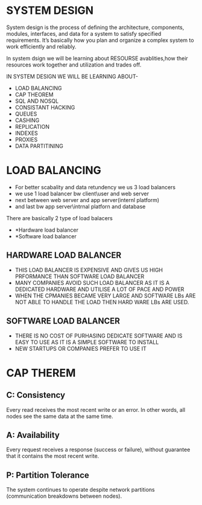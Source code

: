 # SYSTEM DESIGN

System design is the process of defining the architecture, components, modules, interfaces, and data for a system to satisfy specified requirements. It’s basically how you plan and organize a complex system to work efficiently and reliably.

In system dsign we will be learning about RESOURSE avablities,how their resources work together and utilization and trades off.


IN SYSTEM DESIGN WE WILL BE LEARNING ABOUT-

- LOAD BALANCING
- CAP THEOREM
- SQL AND NOSQL
- CONSISTANT HACKING
- QUEUES
- CASHING
- REPLICATION
- INDEXES 
- PROXIES
- DATA PARTITINING



# LOAD BALANCING
- For better scabality and data retundency we us 3 load balancers
- we use 1 load balancer bw client\user and web server
- next between web server and app server(internl platform)
- and last bw app server\intrnal platforn and database

There are basically 2 type of load balacers 
- *Hardware load balancer
- *Software load balancer

## HARDWARE LOAD BALANCER
- THIS LOAD BALANCER IS EXPENSIVE AND GIVES US HIGH PRFORMANCE THAN SOFTWARE LOAD BALANCER
- MANY COMPANIES AVOID SUCH LOAD BALANCER AS IT IS A DEDICATED HARDWARE AND UTILISE A LOT OF PACE AND POWER
- WHEN THE CPMANIES BECAME VERY LARGE AND SOFTWARE LBs ARE NOT ABLE TO HANDLE THE LOAD THEN HARD WARE LBs ARE USED.


## SOFTWARE LOAD BALANCER
- THERE IS NO COST OF PURHASING DEDICATE SOFTWARE AND IS EASY TO USE AS IT IS A SIMPLE SOFTWARE TO INSTALL
- NEW STARTUPS OR COMPANIES PREFER TO USE IT

# CAP THEREM


## C: Consistency
Every read receives the most recent write or an error. In other words, all nodes see the same data at the same time.

## A: Availability
Every request receives a response (success or failure), without guarantee that it contains the most recent write.

## P: Partition Tolerance
The system continues to operate despite network partitions (communication breakdowns between nodes). 



